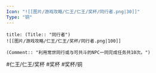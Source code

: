 ```yaml
---
Icon: "![[图片/游戏攻略/仁王/仁王/奖杯/同行者.png|30]]"
Type: "铜"
---
```

```ad-common-bronze-trophy
title: (Title:: "同行者")
![[图片/游戏攻略/仁王/仁王/奖杯/同行者.png|100]]

(Comment:: "利用常世同行或与可共斗的NPC一同完成任务共10次。")
```

#仁王/仁王/奖杯 #奖杯 #奖杯/铜

